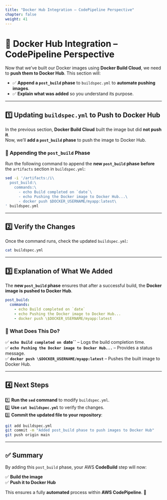 ```yaml
---
title: "Docker Hub Integration – CodePipeline Perspective"
chapter: false
weight: 41
---
```



# 🐳 Docker Hub Integration – CodePipeline Perspective

Now that we’ve built our Docker images using **Docker Build Cloud**, we need to **push them to Docker Hub**. This section will:
- ✅ **Append a `post_build` phase** to `buildspec.yml` to **automate pushing images**.
- ✅ **Explain what was added** so you understand its purpose.

---

## **1️⃣ Updating `buildspec.yml` to Push to Docker Hub**

In the previous section, **Docker Build Cloud** built the image but did **not push it**.  
Now, we’ll **add a `post_build` phase** to push the image to Docker Hub.

### **📌 Appending the `post_build` Phase**

Run the following command to append the **new `post_build` phase** **before** the `artifacts` section in `buildspec.yml`:

```bash
sed -i '/artifacts:/i\
  post_build:\
    commands:\
      - echo Build completed on `date`\
      - echo Pushing the Docker image to Docker Hub...\
      - docker push $DOCKER_USERNAME/myapp:latest\
' buildspec.yml
```

---

## **2️⃣ Verify the Changes**
Once the command runs, check the updated `buildspec.yml`:

```bash
cat buildspec.yml
```

---

## **3️⃣ Explanation of What We Added**

The **new `post_build` phase** ensures that after a successful build, the **Docker image is pushed to Docker Hub**.

```yaml
post_build:
  commands:
    - echo Build completed on `date`
    - echo Pushing the Docker image to Docker Hub...
    - docker push \$DOCKER_USERNAME/myapp:latest
```

### **📌 What Does This Do?**
✅ **`echo Build completed on `date``** – Logs the build completion time.  
✅ **`echo Pushing the Docker image to Docker Hub...`** – Provides a status message.  
✅ **`docker push \$DOCKER_USERNAME/myapp:latest`** – Pushes the built image to Docker Hub.  

---

## **4️⃣ Next Steps**
1️⃣ **Run the `sed` command** to modify `buildspec.yml`.  
2️⃣ **Use `cat buildspec.yml`** to verify the changes.  
3️⃣ **Commit the updated file to your repository**:

```bash
git add buildspec.yml
git commit -m "Added post_build phase to push images to Docker Hub"
git push origin main
```

---

## **✅ Summary**
By adding this `post_build` phase, your AWS **CodeBuild** step will now:

✅ **Build the image**  
✅ **Push it to Docker Hub**  

This ensures a fully **automated** process within **AWS CodePipeline**. 🚀  
